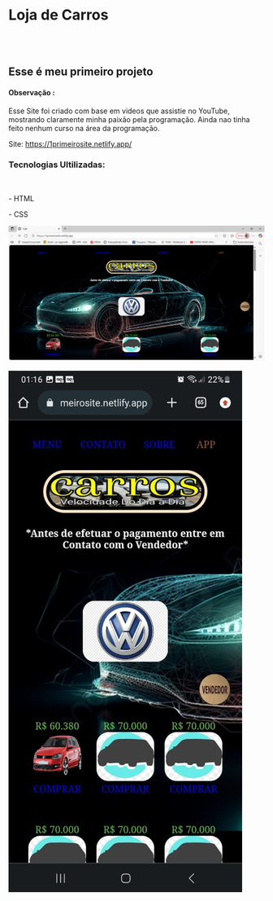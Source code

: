 <h1>Loja de Carros</h1>
<br>
<br>
<h2>Esse é meu primeiro projeto</h2>
<h4>Observação :</h4>
Esse Site foi criado com base em videos que assistie no YouTube, mostrando claramente minha paixão pela programação. Ainda nao tinha feito nenhum curso na área da programação.

Site: https://1primeirosite.netlify.app/

<h3>Tecnologias Ultilizadas:</h3>
<br>
<p> - HTML <p/>
<p> - CSS <p/>

<img src="https://github.com/JRogerioSC/Loja-de-carro-HTML-CSS-/blob/main/video/Loja%20-%20Pessoal%20%E2%80%94%20Microsoft%E2%80%8B%20Edge%2013_10_2025%2018_22_44.png?raw=true" />
<br>
<br>
<img src="https://github.com/JRogerioSC/Loja-de-carro-HTML-CSS-/blob/main/video/loja%20html,css.jpg?raw=true" />
